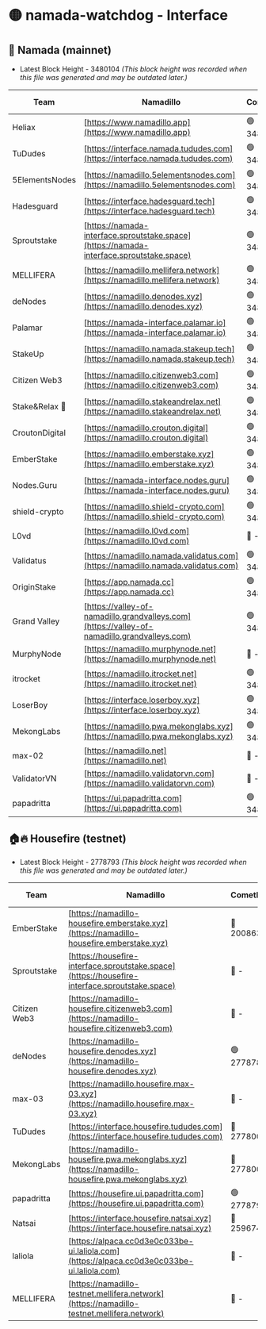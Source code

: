 # 🟡 namada-watchdog - Interface

## 🚀 Namada (mainnet)
- Latest Block Height - 3480104 *(This block height was recorded when this file was generated and may be outdated later.)*

| Team | Namadillo | CometBFT | Indexer | MASP Indexer |
|-|-|-|-|-|
| Heliax | [https://www.namadillo.app](https://www.namadillo.app) | 🟢 3480080 | 🟢 3480080 | 🟢 3480080 |
| TuDudes | [https://interface.namada.tududes.com](https://interface.namada.tududes.com) | 🟢 3480081 | 🟢 3480081 | 🟢 3480080 |
| 5ElementsNodes | [https://namadillo.5elementsnodes.com](https://namadillo.5elementsnodes.com) | 🟢 3480081 | 🟢 3480081 | 🟢 3480081 |
| Hadesguard | [https://interface.hadesguard.tech](https://interface.hadesguard.tech) | 🟢 3480082 | 🟢 3480082 | 🟢 3480081 |
| Sproutstake | [https://namada-interface.sproutstake.space](https://namada-interface.sproutstake.space) | 🟢 3480082 | 🟢 3480082 | 🟢 3480083 |
| MELLIFERA | [https://namadillo.mellifera.network](https://namadillo.mellifera.network) | 🟢 3480084 | 🟢 3480084 | 🟢 3480084 |
| deNodes | [https://namadillo.denodes.xyz](https://namadillo.denodes.xyz) | 🟢 3480084 | 🟢 3480084 | 🟢 3480085 |
| Palamar | [https://namada-interface.palamar.io](https://namada-interface.palamar.io) | 🟢 3480085 | 🟢 3480085 | 🟢 3480085 |
| StakeUp | [https://namadillo.namada.stakeup.tech](https://namadillo.namada.stakeup.tech) | 🟢 3480086 | 🟢 3480086 | 🟢 3480086 |
| Citizen Web3 | [https://namadillo.citizenweb3.com](https://namadillo.citizenweb3.com) | 🟢 3480087 | 🟢 3480087 | 🟢 3480087 |
| Stake&Relax 🦥 | [https://namadillo.stakeandrelax.net](https://namadillo.stakeandrelax.net) | 🟢 3480088 | 🟢 3480088 | 🟢 3480088 |
| CroutonDigital | [https://namadillo.crouton.digital](https://namadillo.crouton.digital) | 🟢 3480089 | 🟢 3480089 | 🟢 3480089 |
| EmberStake | [https://namadillo.emberstake.xyz](https://namadillo.emberstake.xyz) | 🟢 3480089 | 🟢 3480089 | 🟢 3480089 |
| Nodes.Guru | [https://namada-interface.nodes.guru](https://namada-interface.nodes.guru) | 🟢 3480090 | 🟢 3480090 | 🟢 3480090 |
| shield-crypto | [https://namadillo.shield-crypto.com](https://namadillo.shield-crypto.com) | 🟢 3480091 | 🟢 3480090 | 🟢 3480090 |
| L0vd | [https://namadillo.l0vd.com](https://namadillo.l0vd.com) | 🔴 - | 🔴 - | 🔴 - |
| Validatus | [https://namadillo.namada.validatus.com](https://namadillo.namada.validatus.com) | 🟢 3480094 | 🟢 3480094 | 🟢 3480094 |
| OriginStake | [https://app.namada.cc](https://app.namada.cc) | 🟢 3480095 | 🟢 3480094 | 🟢 3480094 |
| Grand Valley | [https://valley-of-namadillo.grandvalleys.com](https://valley-of-namadillo.grandvalleys.com) | 🟢 3480095 | 🟢 3480094 | 🟢 3480095 |
| MurphyNode | [https://namadillo.murphynode.net](https://namadillo.murphynode.net) | 🔴 - | 🔴 - | 🔴 - |
| itrocket | [https://namadillo.itrocket.net](https://namadillo.itrocket.net) | 🟢 3480097 | 🟢 3480097 | 🔴 476500 |
| LoserBoy | [https://interface.loserboy.xyz](https://interface.loserboy.xyz) | 🟢 3480098 | 🟢 3480098 | 🟢 3480098 |
| MekongLabs | [https://namadillo.pwa.mekonglabs.xyz](https://namadillo.pwa.mekonglabs.xyz) | 🟢 3480099 | 🟢 3480099 | 🟢 3480099 |
| max-02 | [https://namadillo.net](https://namadillo.net) | 🔴 - | 🔴 - | 🔴 - |
| ValidatorVN | [https://namadillo.validatorvn.com](https://namadillo.validatorvn.com) | 🔴 - | 🔴 - | 🔴 - |
| papadritta | [https://ui.papadritta.com](https://ui.papadritta.com) | 🟢 3480104 | 🟢 3480104 | 🟢 3480103 |

## 🏠🔥 Housefire (testnet)
- Latest Block Height - 2778793 *(This block height was recorded when this file was generated and may be outdated later.)*

| Team | Namadillo | CometBFT | Indexer | MASP Indexer |
|-|-|-|-|-|
| EmberStake | [https://namadillo-housefire.emberstake.xyz](https://namadillo-housefire.emberstake.xyz) | 🔴 2008636 | 🔴 - | 🔴 - |
| Sproutstake | [https://housefire-interface.sproutstake.space](https://housefire-interface.sproutstake.space) | 🔴 - | 🔴 - | 🔴 - |
| Citizen Web3 | [https://namadillo-housefire.citizenweb3.com](https://namadillo-housefire.citizenweb3.com) | 🔴 - | 🔴 - | 🔴 - |
| deNodes | [https://namadillo-housefire.denodes.xyz](https://namadillo-housefire.denodes.xyz) | 🟢 2778783 | 🟢 2778783 | 🟢 2778782 |
| max-03 | [https://namadillo.housefire.max-03.xyz](https://namadillo.housefire.max-03.xyz) | 🔴 - | 🔴 - | 🔴 - |
| TuDudes | [https://interface.housefire.tududes.com](https://interface.housefire.tududes.com) | 🔴 2778001 | 🔴 2778001 | 🔴 2778001 |
| MekongLabs | [https://namadillo-housefire.pwa.mekonglabs.xyz](https://namadillo-housefire.pwa.mekonglabs.xyz) | 🔴 2778001 | 🔴 2778001 | 🔴 2778001 |
| papadritta | [https://housefire.ui.papadritta.com](https://housefire.ui.papadritta.com) | 🟢 2778793 | 🟢 2778793 | 🟢 2778793 |
| Natsai | [https://interface.housefire.natsai.xyz](https://interface.housefire.natsai.xyz) | 🔴 2596741 | 🔴 2596741 | 🔴 2596741 |
| laliola | [https://alpaca.cc0d3e0c033be-ui.laliola.com](https://alpaca.cc0d3e0c033be-ui.laliola.com) | 🔴 - | 🔴 - | 🔴 - |
| MELLIFERA | [https://namadillo-testnet.mellifera.network](https://namadillo-testnet.mellifera.network) | 🔴 - | 🔴 2778001 | 🔴 2607259 |


